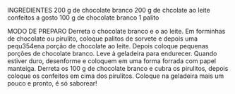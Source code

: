 INGREDIENTES
    200 g de chocolate branco
    200 g de chcolate ao leite
    confeitos a gosto
    100 g de chocolate branco
    1 palito

MODO DE PREPARO
    Derreta o chocolate branco e o ao leite.
    Em forminhas de chocolate ou pirulito, coloque palitos de sorvete e depois uma pequ354ena porção de chocolate ao leite.
    Depois coloque pequenas porções de chocolate branco.
    Leve à geladeira para endurecer.
    Quando estiver duro, desenforme e coloquem em uma forma forrada com papel manteiga.
    Derreta os 100 g de chocolate branco e cubra os pirulitos, depois coloque os confeitos em cima dos pirulitos.
    Coloque na geladeira mais um pouco e pronto, é só saborear!
